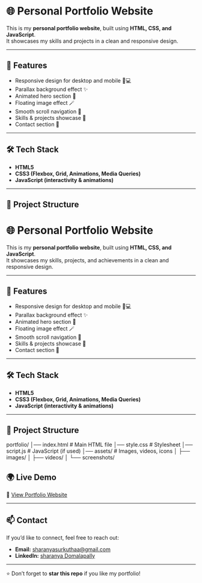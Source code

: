 # 🌐 Personal Portfolio Website

This is my **personal portfolio website**, built using **HTML, CSS, and JavaScript**.  
It showcases my skills and projects in a clean and responsive design.

---

## 🚀 Features
- Responsive design for desktop and mobile 📱💻
- Parallax background effect ✨
- Animated hero section 🎥
- Floating image effect 🪄
- Smooth scroll navigation 🔗
- Skills & projects showcase 💼
- Contact section 📩


---

## 🛠️ Tech Stack
- **HTML5**  
- **CSS3 (Flexbox, Grid, Animations, Media Queries)**  
- **JavaScript (interactivity & animations)**  

---

## 📂 Project Structure
# 🌐 Personal Portfolio Website

This is my **personal portfolio website**, built using **HTML, CSS, and JavaScript**.  
It showcases my skills, projects, and achievements in a clean and responsive design.

---

## 🚀 Features
- Responsive design for desktop and mobile 📱💻
- Parallax background effect ✨
- Animated hero section 🎥
- Floating image effect 🪄
- Smooth scroll navigation 🔗
- Skills & projects showcase 💼
- Contact section 📩

---

## 🛠️ Tech Stack
- **HTML5**  
- **CSS3 (Flexbox, Grid, Animations, Media Queries)**  
- **JavaScript (interactivity & animations)**  

---

## 📂 Project Structure
portfolio/
│── index.html # Main HTML file
│── style.css # Stylesheet
│── script.js # JavaScript (if used)
│── assets/ # Images, videos, icons
│ ├── images/
│ ├── videos/
│ └── screenshots/

## 🌍 Live Demo
🔗 [View Portfolio Website](https://eclectic-marshmallow-764764.netlify.app)  

---

## 📫 Contact
If you’d like to connect, feel free to reach out:  

- **Email:** sharanyasurkuthaa@gmail.com
- **LinkedIn:** [sharanya Domalapally](www.linkedin.com/in/sharanya2005)  


---

⭐ Don’t forget to **star this repo** if you like my portfolio!
